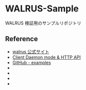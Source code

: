 # WALRUS-Sample

WALRUS 検証用のサンプルリポジトリ

## Reference

- [walrus 公式サイト](https://www.walrus.xyz/)
- [Client Daemon mode & HTTP API](https://docs.wal.app/usage/web-api.html)
- [GitHub - examples](https://github.com/MystenLabs/walrus/tree/main/docs/examples)
- []()
- []()
- []()
- []()

